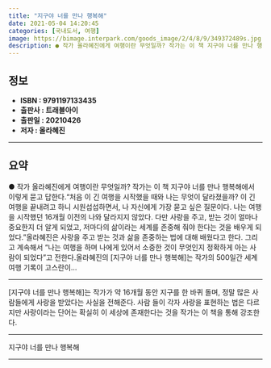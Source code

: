 ```yaml
---
title: "지구야 너를 만나 행복해"
date: 2021-05-04 14:20:45
categories: [국내도서, 여행]
image: https://bimage.interpark.com/goods_image/2/4/8/9/349372489s.jpg
description: ● 작가 올라혜진에게 여행이란 무엇일까? 작가는 이 책 지구야 너를 만나 행복해에서 이렇게 묻고 답한다.“처음 이 긴 여행을 시작했을 때와 나는 무엇이 달라졌을까? 이 긴 여행을 끝내려고 하니 시원섭섭하면서, 나 자신에게 가장 묻고 싶은 질문이다. 나는 여행을 시작했던 16개월 이전의
---
```


## **정보**

- **ISBN : 9791197133435**
- **출판사 : 트래블아이**
- **출판일 : 20210426**
- **저자 : 올라혜진**

------



## **요약**

●  작가 올라혜진에게 여행이란 무엇일까? 작가는 이 책 지구야 너를 만나 행복해에서 이렇게 묻고 답한다.“처음 이 긴 여행을 시작했을 때와 나는 무엇이 달라졌을까? 이 긴 여행을 끝내려고 하니 시원섭섭하면서, 나 자신에게 가장 묻고 싶은 질문이다. 나는 여행을 시작했던 16개월 이전의 나와 달라지지 않았다. 다만 사랑을 주고, 받는 것이 얼마나 중요한지 더 알게 되었고, 저마다의 삶이라는 세계를 존중해 줘야 한다는 것을 배우게 되었다.”올라혜진은 사랑을 주고 받는 것과 삶을 존중하는 법에 대해 배웠다고 한다. 그리고 계속해서 “나는 여행을 하며 나에게 있어서 소중한 것이 무엇인지 정확하게 아는 사람이 되었다”고 전한다.올라혜진의 [지구야 너를 만나 행복해]는 작가의 500일간 세계여행 기록이 고스란이...

------

[지구야 너를 만나 행복해]는 작가가 약 16개월 동안 지구를 한 바퀴 돌며, 정말 많은 사람들에게 사랑을 받았다는 사실을 전해준다. 사람 들이 각자 사랑을 표현하는 법은 다르지만 사랑이라는 단어는 확실히 이 세상에 존재한다는 것을 작가는 이 책을 통해 강조한다.

------


지구야 너를 만나 행복해 

------


